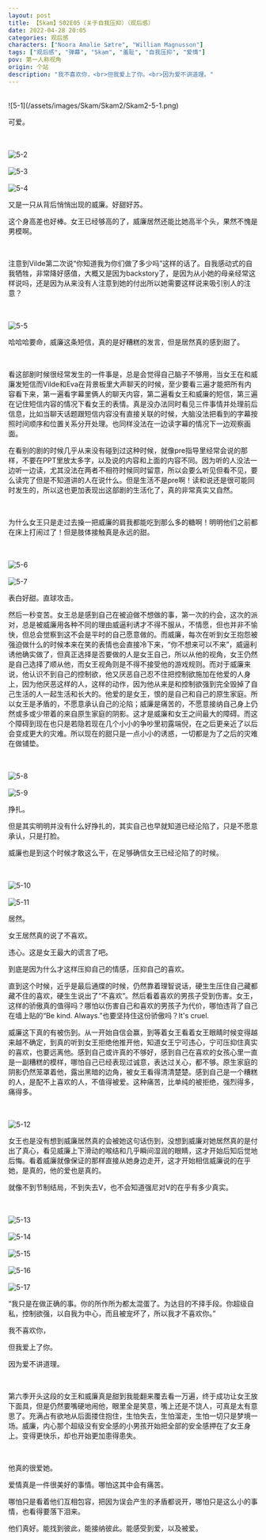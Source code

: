 ```yaml
---
layout: post
title: 【Skam】S02E05（关于自我压抑）（观后感）
date: 2022-04-28 20:05
categories: 观后感
characters: ["Noora Amalie Sætre", "William Magnusson"]
tags: ["观后感", "弹幕", "Skam", "羞耻", "自我压抑", "爱情"]
pov: 第一人称视角
origin: 个站
description: "我不喜欢你，<br>但我爱上了你。<br>因为爱不讲道理。"
---
```


<br>
![5-1](/assets/images/Skam/Skam2/Skam2-5-1.png)
<br>

可爱。

<br><br>
![5-2](/assets/images/Skam/Skam2/Skam2-5-2.png)
<br><br>
![5-3](/assets/images/Skam/Skam2/Skam2-5-3.png)
<br><br>
![5-4](/assets/images/Skam/Skam2/Skam2-5-4.png)
<br>

又是一只从背后悄悄出现的威廉。好甜好苏。

这个身高差也好棒。女王已经够高的了，威廉居然还能比她高半个头，果然不愧是男模啊。

<br>

注意到Vilde第二次说“你知道我为你们做了多少吗”这样的话了。自我感动式的自我牺牲，非常降好感值，大概又是因为backstory了，是因为从小她的母亲经常这样说吗，还是因为从来没有人注意到她的付出所以她需要这样说来吸引别人的注意？

<br><br>
![5-5](/assets/images/Skam/Skam2/Skam2-5-5.png)
<br>

哈哈哈要命，威廉这条短信，真的是好糟糕的发言，但是居然真的感到甜了。

<br>

看这部剧时候很经常发生的一件事是，总是会觉得自己脑子不够用，当女王在和威廉发短信而Vilde和Eva在背景板里大声聊天的时候，至少要看三遍才能把所有内容看下来，第一遍看字幕里俩人的聊天内容，第二遍看女王和威廉的短信，第三遍在记住短信内容的情况下看女王的表情。真是没办法同时看见三件事情并处理前后信息，比如当聊天话题跟短信内容没有直接关联的时候，大脑没法把看到的字幕按照时间顺序和位置关系分开处理。也同样没法在一边读字幕的情况下一边观察画面。

在看别的剧的时候几乎从来没有碰到过这种时候，就像pre指导里经常会说的那样，不要在PPT里放太多字，以及说的内容和上面的内容不同。因为听的人没法一边听一边读，尤其没法在两者不相符时候同时留意，所以会要么听见但看不见，要么读完了但是不知道讲的人在说什么。但是生活不是pre啊！读和说还是很可能同时发生的，所以这也更加表现出这部剧的生活化了，真的非常真实又自然。

<br>

为什么女王只是走过去搡一把威廉的肩我都能吃到那么多的糖啊！明明他们之前都在床上打闹过了！但是肢体接触真是永远的甜。

<br><br>
![5-6](/assets/images/Skam/Skam2/Skam2-5-6.png)
<br><br>
![5-7](/assets/images/Skam/Skam2/Skam2-5-7.png)
<br>

表白好甜。直球攻击。

然后一秒变苦。女王总是感到自己在被迫做不想做的事，第一次的约会，这次的派对，总是被威廉用各种不同的理由威逼利诱才不得不服从，不情愿，但也并非不愉快，但总会觉察到这不会是平时的自己愿意做的。而威廉，每次在听到女王抱怨被强迫做什么的时候本来在笑的表情也会直接冷下来，“你不想来可以不来”，威逼利诱他确实做了，但真正选择是否要做的人是女王自己，所以从他的视角，女王仍然是自己选择了顺从他，而女王视角则是不得不接受他的游戏规则。而对于威廉来说，他认识不到自己的控制欲，他又厌恶自己忍不住把控制欲施加在他爱的人身上，因为他厌恶这样的人，这样的动作，因为他从来是和控制欲强到完全毁掉了自己生活的人一起生活和长大的。他爱的是女王，恨的是自己和自己的原生家庭。所以女王是矛盾的，不愿意承认自己的沦陷；威廉是痛苦的，不愿意接纳自己身上仍然或多或少带着的来自原生家庭的阴影。这才是威廉和女王之间最大的障碍。而这个障碍到现在也只是若隐若现在几个小小的争吵里初露端倪，在之后更亲近了以后会变成更大的灾难。所以现在的甜只是一点小小的诱惑，一切都是为了之后的灾难在做铺垫。

<br><br>
![5-8](/assets/images/Skam/Skam2/Skam2-5-8.png)
<br><br>
![5-9](/assets/images/Skam/Skam2/Skam2-5-9.png)
<br>

挣扎。

但是其实明明并没有什么好挣扎的，其实自己也早就知道已经沦陷了，只是不愿意承认，只是打脸。

威廉也是到这个时候才敢这么干，在足够确信女王已经沦陷了的时候。

<br><br>
![5-10](/assets/images/Skam/Skam2/Skam2-5-10.png)
<br><br>
![5-11](/assets/images/Skam/Skam2/Skam2-5-11.png)
<br>

居然。

女王居然真的说了不喜欢。

违心。这是女王最大的谎言了吧。

到底是因为什么才这样压抑自己的情感，压抑自己的喜欢。

直到这个时候，近乎是最后通牒的时候，仍然靠着理智说话，硬生生压住自己藏都藏不住的喜欢，硬生生说出了“不喜欢”。然后看着喜欢的男孩子受到伤害。女王，这样的骄傲真的值得吗？哪怕以伤害自己和喜欢的男孩子为代价，哪怕违背了自己在墙上贴的“Be kind. Always.”也要坚持住这份骄傲吗？It's cruel.

威廉这下真的有被伤到。从一开始自信会赢，到等着女王看着女王眼睛时候变得越来越不确定，到真的听到女王拒绝他推开他，知道女王宁可违心，宁可压抑住真实的喜欢，也要远离他。感到自己或许真的不够好，感到自己在喜欢的女孩心里一直是一副糟糕的模样，哪怕自己已经表现过诚意，表达过关心，都不够。原生家庭的阴影仍然笼罩着他，露出黑暗的边角，被女王看得清清楚楚。感到自己是一个糟糕的人，是配不上喜欢的人，不值得被爱。这种痛苦，比单纯的被拒绝，强烈得多，痛得多。

<br><br>
![5-12](/assets/images/Skam/Skam2/Skam2-5-12.png)
<br>

女王也是没有想到威廉居然真的会被她这句话伤到，没想到威廉对她居然真的是付出了真心，看见威廉上下滑动的喉结和几乎瞬间湿润的眼睛，这才开始后知后觉地后悔。看着威廉就像保证的那样直接从她身边走开，这才开始相信威廉说的在乎她，是真的，他的爱也是真的。

就像不到节制结局，不到失去V，也不会知道强尼对V的在乎有多少真实。

<br><br>
![5-13](/assets/images/Skam/Skam2/Skam2-5-13.png)
<br><br>
![5-14](/assets/images/Skam/Skam2/Skam2-5-14.png)
<br><br>
![5-15](/assets/images/Skam/Skam2/Skam2-5-15.png)
<br><br>
![5-16](/assets/images/Skam/Skam2/Skam2-5-16.png)
<br><br>
![5-17](/assets/images/Skam/Skam2/Skam2-5-17.png)
<br>

“我只是在做正确的事。你的所作所为都太混蛋了。为达目的不择手段。你超级自私，控制欲强，以自我为中心，而且被宠坏了，所以我才不喜欢你。”

我不喜欢你，

但我爱上了你。

因为爱不讲道理。

<br>

第六季开头这段的女王和威廉真是甜到我能翻来覆去看一万遍，终于成功让女王放下面具，但是仍然要嘴硬地闹他，眼里全是笑意，嘴上还是不饶人，可真是太有意思了。充满占有欲地从后面搂住抱住，生怕失去，生怕溜走，生怕一切只是梦境一场。威廉，内心那个超级没有安全感的小男孩开始把全部的安全感押在了女王身上。变得更快乐，却也开始更加患得患失。

<br>

他真的很爱她。

爱情真是一件很美好的事情。哪怕这其中会有痛苦。

哪怕只是看着他们互相包容，把因为误会产生的矛盾都说开，哪怕只是这么小的事情，也看得要落下泪来。

他们真好。能找到彼此，能接纳彼此。能感受到爱，以及被爱。
